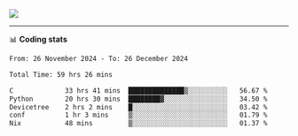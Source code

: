 <picture>
  <source
  srcset="https://github-readme-stats.vercel.app/api?username=sant0s12&show_icons=true&theme=dark"
  media="(prefers-color-scheme: dark)"
  />
  <source
  srcset="https://github-readme-stats.vercel.app/api?username=sant0s12&show_icons=true"
  media="(prefers-color-scheme: light)"
  />
  <img src="https://github-readme-stats.vercel.app/api?username=sant0s12&show_icons=true" />
</picture>

---

📊 **Coding stats**

<!--START_SECTION:waka-->

```txt
From: 26 November 2024 - To: 26 December 2024

Total Time: 59 hrs 26 mins

C             33 hrs 41 mins  ██████████████▒░░░░░░░░░░   56.67 %
Python        20 hrs 30 mins  ████████▓░░░░░░░░░░░░░░░░   34.50 %
Devicetree    2 hrs 2 mins    █░░░░░░░░░░░░░░░░░░░░░░░░   03.42 %
conf          1 hr 3 mins     ▒░░░░░░░░░░░░░░░░░░░░░░░░   01.79 %
Nix           48 mins         ▒░░░░░░░░░░░░░░░░░░░░░░░░   01.37 %
```

<!--END_SECTION:waka-->
